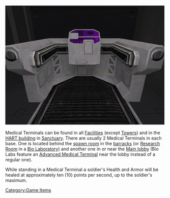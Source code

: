 ![](/images/PSScreenShot0281.jpg "PSScreenShot0281.jpg")

Medical Terminals can be found in all
[Facilities](/Facilities "wikilink") (except [Towers](/Tower "wikilink"))
and in the [HART building](/HART_building "wikilink") in
[Sanctuary](/Sanctuary "wikilink"). There are usually 2 Medical Terminals
in each base. One is located behind the [spawn
room](/spawn_room "wikilink") in the [barracks](/barracks "wikilink") (or
[Research Room](/Research_Room "wikilink") in a [Bio
Laboratory](/Bio_Laboratory "wikilink")) and another one in or near the
[Main lobby](/Main_lobby "wikilink") (Bio Labs feature an [Advanced
Medical Terminal](/Advanced_Medical_Terminal "wikilink") near the lobby
instead of a regular one).

While standing in a Medical Terminal a soldier's Health and Armor will
be healed at approximately ten (10) points per second, up to the
soldier's maximum.

[Category:Game Items](/Category:Game_Items "wikilink")
